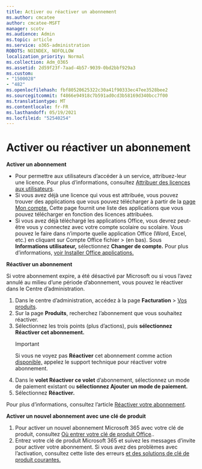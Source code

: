 ```yaml
---
title: Activer ou réactiver un abonnement
ms.author: cmcatee
author: cmcatee-MSFT
manager: scotv
ms.audience: Admin
ms.topic: article
ms.service: o365-administration
ROBOTS: NOINDEX, NOFOLLOW
localization_priority: Normal
ms.collection: Adm_O365
ms.assetid: 2d59f23f-7aad-4b57-9039-0bd2bbf929a3
ms.custom:
- "1500028"
- "482"
ms.openlocfilehash: fbf80520625322c30a41f90333ec47ee3528bee2
ms.sourcegitcommit: f4866e94918c7b591ad0cd3b58169d340bcc7f00
ms.translationtype: MT
ms.contentlocale: fr-FR
ms.lasthandoff: 05/19/2021
ms.locfileid: "52540254"
---
```

# <a name="activate-or-reactivate-a-subscription"></a>Activer ou réactiver un abonnement

**Activer un abonnement**

- Pour permettre aux utilisateurs d’accéder à un service, attribuez-leur une licence. Pour plus d’informations, consultez [Attribuer des licences aux utilisateurs](/microsoft-365/admin/manage/assign-licenses-to-users).
- Si vous avez déjà une licence qui vous est attribuée, vous pouvez trouver des applications que vous pouvez télécharger à partir de la [page Mon compte.](https://portal.office.com/account/#installs) Cette page fournit une liste des applications que vous pouvez télécharger en fonction des licences attribuées.
- Si vous avez déjà téléchargé les applications Office, vous devrez peut-être vous y connectez avec votre compte scolaire ou scolaire. Vous pouvez le faire dans n’importe quelle application Office (Word, Excel, etc.) en cliquant sur Compte Office fichier  >   (en bas). Sous **Informations utilisateur,** sélectionnez **Changer de compte.** Pour plus d’informations, [voir Installer Office applications.](/microsoft-365/admin/setup/install-applications)

**Réactiver un abonnement**

Si votre abonnement expire, a été désactivé par Microsoft ou si vous l’avez annulé au milieu d’une période d’abonnement, vous pouvez le réactiver dans le Centre d’administration.
  
1. Dans le centre d’administration, accédez à la page **Facturation** > [Vos produits](https://go.microsoft.com/fwlink/p/?linkid=842054).
2. Sur la page **Produits**, recherchez l’abonnement que vous souhaitez réactiver.
3. Sélectionnez les trois points (plus d’actions), puis **sélectionnez Réactiver cet abonnement.**
    > [!IMPORTANT]
    > Si vous ne voyez pas **Réactiver** cet abonnement comme action [disponible,](https://go.microsoft.com/fwlink/p/?linkid=518322) appelez le support technique pour réactiver votre abonnement.
4. Dans le **volet Réactiver ce volet** d’abonnement, sélectionnez un mode de paiement existant ou **sélectionnez Ajouter un mode de paiement.**
5. Sélectionnez **Réactiver.**

Pour plus d’informations, consultez l’article [Réactiver votre abonnement](/microsoft-365/commerce/subscriptions/reactivate-your-subscription).

**Activer un nouvel abonnement avec une clé de produit**

1. Pour activer un nouvel abonnement Microsoft 365 avec votre clé de produit, consultez [Où entrer votre clé de produit Office](https://support.office.com/article/where-to-enter-your-office-product-key-0a82e5ae-739e-4b92-a6f4-2ec780c185db)..
2. Entrez votre clé de produit Microsoft 365 et suivez les messages d’invite pour activer votre abonnement. Si vous avez des problèmes avec l’activation, consultez cette liste des erreurs [et des solutions de clé de produit courantes.](/microsoft-365/commerce/product-key-errors-and-solutions)